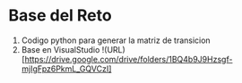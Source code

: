 # Base del Reto
1. Codigo python para generar la matriz de transicion
2. Base en VisualStudio
!(URL)[https://drive.google.com/drive/folders/1BQ4b9J9Hzsgf-mjIgFpz6PkmL_GQVCzI]

## 

